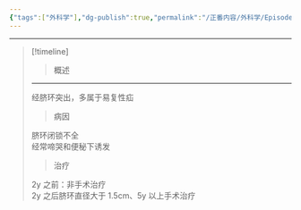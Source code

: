 ```yaml
---
{"tags":["外科学"],"dg-publish":true,"permalink":"/正番内容/外科学/Episode 06. 普外科/脐疝/","dgPassFrontmatter":true}
---
```


---
>[!timeline] 
>> 概述
>---
>经脐环突出，多属于易复性疝
>> 病因
>
>脐环闭锁不全</br>经常啼哭和便秘下诱发
>> 治疗
>
>2y 之前：非手术治疗</br>2y 之后脐环直径大于 1.5cm、5y 以上手术治疗